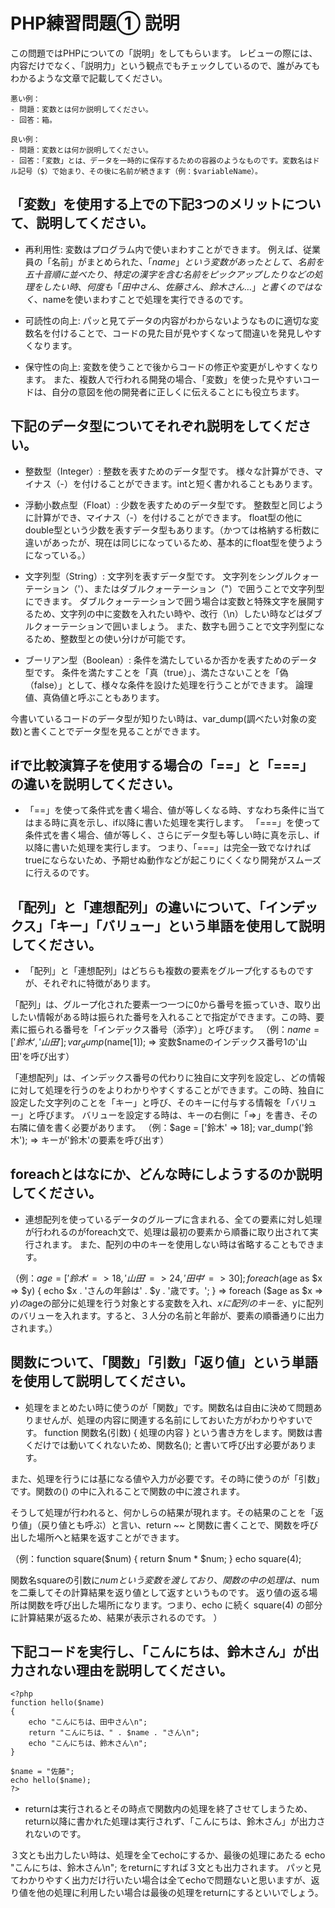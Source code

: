 # PHP練習問題① 説明
この問題ではPHPについての「説明」をしてもらいます。
レビューの際には、内容だけでなく、「説明力」という観点でもチェックしているので、誰がみてもわかるような文章で記載してください。

```
悪い例：
- 問題：変数とは何か説明してください。
- 回答：箱。

良い例：
- 問題：変数とは何か説明してください。
- 回答：「変数」とは、データを一時的に保存するための容器のようなものです。変数名はドル記号（$）で始まり、その後に名前が続きます（例：$variableName）。
```

## 「変数」を使用する上での下記3つのメリットについて、説明してください。
- 再利用性: 変数はプログラム内で使いまわすことができます。
例えば、従業員の「名前」がまとめられた、「$name」という変数があったとして、名前を五十音順に並べたり、特定の漢字を含む名前をピックアップしたりなどの処理をしたい時、何度も「田中さん、佐藤さん、鈴木さん…」と書くのではなく、$nameを使いまわすことで処理を実行できるのです。

- 可読性の向上: パッと見てデータの内容がわからないようなものに適切な変数名を付けることで、コードの見た目が見やすくなって間違いを発見しやすくなります。

- 保守性の向上: 変数を使うことで後からコードの修正や変更がしやすくなります。
また、複数人で行われる開発の場合、「変数」を使った見やすいコードは、自分の意図を他の開発者に正しくに伝えることにも役立ちます。


## 下記のデータ型についてそれぞれ説明をしてください。
- 整数型（Integer）: 整数を表すためのデータ型です。
様々な計算ができ、マイナス（-）を付けることができます。intと短く書かれることもあります。

- 浮動小数点型（Float）: 少数を表すためのデータ型です。
整数型と同じように計算ができ、マイナス（-）を付けることができます。
float型の他にdouble型という少数を表すデータ型もあります。（かつては格納する桁数に違いがあったが、現在は同じになっているため、基本的にfloat型を使うようになっている。）

- 文字列型（String）: 文字列を表すデータ型です。
文字列をシングルクォーテーション（'）、またはダブルクォーテーション（"）で囲うことで文字列型にできます。
ダブルクォーテーションで囲う場合は変数と特殊文字を展開するため、文字列の中に変数を入れたい時や、改行（\n）したい時などはダブルクォーテーションで囲いましょう。
また、数字も囲うことで文字列型になるため、整数型との使い分けが可能です。

- ブーリアン型（Boolean）: 条件を満たしているか否かを表すためのデータ型です。
条件を満たすことを「真（true）」、満たさないことを「偽（false）」として、様々な条件を設けた処理を行うことができます。
論理値、真偽値と呼ぶこともあります。

今書いているコードのデータ型が知りたい時は、var_dump(調べたい対象の変数)と書くことでデータ型を見ることができます。


## ifで比較演算子を使用する場合の「==」と「===」の違いを説明してください。
- 「==」を使って条件式を書く場合、値が等しくなる時、すなわち条件に当てはまる時に真を示し、if以降に書いた処理を実行します。
「===」を使って条件式を書く場合、値が等しく、さらにデータ型も等しい時に真を示し、if以降に書いた処理を実行します。
つまり、「===」は完全一致でなければtrueにならないため、予期せぬ動作などが起こりにくくなり開発がスムーズに行えるのです。

## 「配列」と「連想配列」の違いについて、「インデックス」「キー」「バリュー」という単語を使用して説明してください。
- 「配列」と「連想配列」はどちらも複数の要素をグループ化するものですが、それぞれに特徴があります。

「配列」は、グループ化された要素一つ一つに0から番号を振っていき、取り出したい情報がある時は振られた番号を入れることで指定ができます。この時、要素に振られる番号を「インデックス番号（添字）」と呼びます。
（例：$name = ['鈴木', '山田'];
      var_dump($name[1]);
⇒ 変数$nameのインデックス番号1の'山田'を呼び出す）

「連想配列」は、インデックス番号の代わりに独自に文字列を設定し、どの情報に対して処理を行うのをよりわかりやすくすることができます。この時、独自に設定した文字列のことを「キー」と呼び、そのキーに付与する情報を「バリュー」と呼びます。
バリューを設定する時は、キーの右側に「=>」を書き、その右隣に値を書く必要があります。
（例：$age = ['鈴木' => 18];
      var_dump('鈴木');
 ⇒ キーが'鈴木'の要素を呼び出す）

## foreachとはなにか、どんな時にしようするのか説明してください。
- 連想配列を使っているデータのグループに含まれる、全ての要素に対し処理が行われるのがforeach文で、処理は最初の要素から順番に取り出されて実行されます。
また、配列の中のキーを使用しない時は省略することもできます。

（例：$age = ['鈴木' => 18, '山田' => 24, '田中' => 30];
      foreach ($age as $x => $y) {
        echo $x . 'さんの年齢は' . $y . '歳です。';
      }
 ⇒  foreach ($age as $x => $y) の$ageの部分に処理を行う対象とする変数を入れ、$xに配列のキーを、$yに配列のバリューを入れます。すると、３人分の名前と年齢が、要素の順番通りに出力されます。）


## 関数について、「関数」「引数」「返り値」という単語を使用して説明してください。
- 処理をまとめたい時に使うのが「関数」です。関数名は自由に決めて問題ありませんが、処理の内容に関連する名前にしておいた方がわかりやすいです。
function 関数名(引数) { 処理の内容 } という書き方をします。関数は書くだけでは動いてくれないため、関数名(); と書いて呼び出す必要があります。

また、処理を行うには基になる値や入力が必要です。その時に使うのが「引数」です。関数の() の中に入れることで関数の中に渡されます。

そうして処理が行われると、何かしらの結果が現れます。その結果のことを「返り値」（戻り値とも呼ぶ）と言い、return ~~ と関数に書くことで、関数を呼び出した場所へと結果を返すことができます。

（例：function square($num) {
    return $num * $num;
    }
    echo square(4);

関数名squareの引数に$numという変数を渡しており、関数の中の処理は、$numを二乗してその計算結果を返り値として返すというものです。
返り値の返る場所は関数を呼び出した場所になります。つまり、echo に続く square(4) の部分に計算結果が返るため、結果が表示されるのです。
）

## 下記コードを実行し、「こんにちは、鈴木さん」が出力されない理由を説明してください。
```
<?php
function hello($name)
{
    echo "こんにちは、田中さん\n";
    return "こんにちは、" . $name . "さん\n";
    echo "こんにちは、鈴木さん\n";
}

$name = "佐藤";
echo hello($name);
?>
```
- returnは実行されるとその時点で関数内の処理を終了させてしまうため、return以降に書かれた処理は実行されず、「こんにちは、鈴木さん」が出力されないのです。

３文とも出力したい時は、処理を全てechoにするか、最後の処理にあたる echo "こんにちは、鈴木さん\n"; をreturnにすれば３文とも出力されます。
パッと見てわかりやすく出力だけ行いたい場合は全てechoで問題ないと思いますが、返り値を他の処理に利用したい場合は最後の処理をreturnにするといいでしょう。